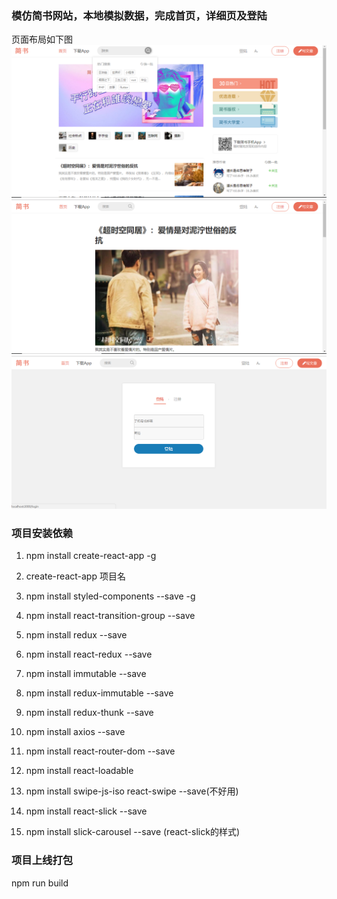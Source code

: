 ### 模仿简书网站，本地模拟数据，完成首页，详细页及登陆
页面布局如下图
![image](https://github.com/leinizisky/learn/blob/master/react-course/jianshu/ReadImage/jianshu1.png)
![image](https://github.com/leinizisky/learn/blob/master/react-course/jianshu/ReadImage/jianshu2.png)
![image](https://github.com/leinizisky/learn/blob/master/react-course/jianshu/ReadImage/jianshu3.png)

### 项目安装依赖
1. npm install create-react-app -g
2. create-react-app 项目名
3. npm install styled-components --save -g
4. npm install react-transition-group --save
5. npm install redux --save
6. npm install react-redux --save
7. npm install immutable --save
8. npm install redux-immutable --save
9. npm install redux-thunk --save
10. npm install axios --save

11. npm install react-router-dom --save
12. npm install react-loadable
13. npm install swipe-js-iso react-swipe --save(不好用)
14. npm install react-slick --save
15. npm install slick-carousel --save (react-slick的样式)

### 项目上线打包
npm run build

